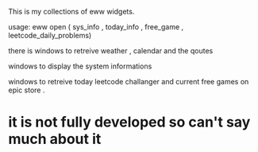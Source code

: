 This is my collections of eww widgets.

usage:  eww open ( sys_info , today_info , free_game , leetcode_daily_problems) 

there is windows to retreive weather , calendar and the qoutes

windows to display the system informations 

windows to retreive today leetcode challanger and current free games on epic store . 

# it is not fully developed so can't say much about it 
